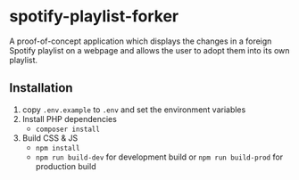 # spotify-playlist-forker
A proof-of-concept application which displays the changes in a foreign Spotify playlist on a webpage and allows the user to adopt them into its own playlist.

## Installation
1. copy `.env.example` to `.env` and set the environment variables
2. Install PHP dependencies
    - `composer install`
3. Build CSS & JS
    - `npm install`
    - `npm run build-dev` for development build or `npm run build-prod` for production build